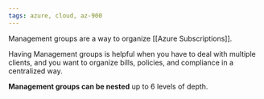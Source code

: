 ```yaml
---
tags: azure, cloud, az-900
---
```


Management groups are a way to organize [[Azure Subscriptions]].

Having Management groups is helpful when you have to deal with multiple clients, and you want to organize bills, policies, and compliance in a centralized way.

**Management groups can be nested** up to 6 levels of depth.
